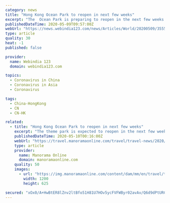 ```yaml
---
category: news
title: "Hong Kong Ocean Park to reopen in next few weeks"
excerpt: "The  Ocean Park is preparing to reopen in the next few weeks in light of improving signs of the COVID-19 pandemic, Chief Executive of the theme park Matthias Li said. The Ocean Park has been closed since late January to avoid the spread of the virus,"
publishedDateTime: 2020-05-09T09:57:00Z
webUrl: "https://news.webindia123.com/news/Articles/World/20200509/3555151.html"
type: article
quality: 30
heat: -1
published: false

provider:
  name: Webindia 123
  domain: webindia123.com

topics:
  - Coronavirus in China
  - Coronavirus in Asia
  - Coronavirus

tags:
  - China-HongKong
  - CN
  - CN-HK

related:
  - title: "Hong Kong Ocean Park to reopen in next few weeks"
    excerpt: "The theme park is expected to reopen in the next few weeks, and will focus on local visitors in the short run..Hong Kong Ocean Park. Theme park. COVID-19. coronavirus. Hong Kong Tourism Board.Travel News."
    publishedDateTime: 2020-05-10T00:16:00Z
    webUrl: "https://travel.manoramaonline.com/travel/travel-news/2020/05/09/hong-kong-ocean-park-to-reopen-few-weeks.html"
    type: article
    provider:
      name: Manorama Online
      domain: manoramaonline.com
    quality: 50
    images:
      - url: "https://img.manoramaonline.com/content/dam/mm/en/travel/travel-news/images/2020/5/9/ocean-park-hong-kong.jpg"
        width: 1200
        height: 625

secured: "xOx0/A+HwBtER8lZnv2ltBfo51H81U7HOv5ycFVFWByr02avAv/Q6d9dPtURCdRcOdnKANy6vnx9Qvj9psjh5HXx8ZUMVJ6Y/NBZimhoAGj6rscXNPMpOOf1HQ9DQlLUyPj3SO7IeK7TYNCEZAzn7uMa9yzpmyrg1Ev43k5ItynebAlA4WZG1N0E/p0d84S8M/mkbJe5BNpkksIykTYe6+wkqJPL9k9YnN+a5NtB+Kl9yHyW2gVj63fFQ5OFZvzmYJj/pYGhpZv2N/h9oPeayuaTVhRaIFhPiaDOTj0yHiQ+Z02I8M0Qg7/zXEg/iqqA;c69G2g7fUO2Lx+5xNhsOrA=="
---
```


